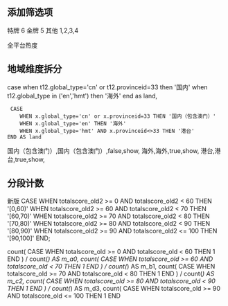 ## 添加筛选项
特牌 6 
金牌 5
其他 1,2,3,4

全平台热度

## 地域维度拆分

 case when t12.global_type='cn' or t12.provinceid=33 then '国内' when t12.global_type in ('en','hmt') then '海外' end as land,

     CASE 
        WHEN x.global_type='cn' or x.provinceid=33 THEN '国内（包含澳门）'
        WHEN x.global_type='en' THEN '海外'
        WHEN x.global_type='hmt' AND x.provinceid<>33 THEN '港台'
    END AS land
 国内（包含澳门）,国内（包含澳门）,false,show,
海外,海外,true,show,
港台,港台,true,show,
## 分段计数
新版 
 CASE
    WHEN totalscore_old2 >= 0
    AND totalscore_old2 < 60 THEN '[0,60)'
    WHEN totalscore_old2 >= 60
    AND totalscore_old2 < 70 THEN '[60,70)'
    WHEN totalscore_old2 >= 70
    AND totalscore_old2 < 80 THEN '[70,80)'
    WHEN totalscore_old2 >= 80
    AND totalscore_old2 < 90 THEN '[80,90)'
    WHEN totalscore_old2 >= 90
    AND totalscore_old2 <= 100 THEN '[90,100]'
  END;

  count(
    CASE
      WHEN totalscore_old >= 0
      AND totalscore_old < 60 THEN 1
    END
  ) / count(*) AS m_a0,
  count(
    CASE
      WHEN totalscore_old >= 60
      AND totalscore_old < 70 THEN 1
    END
  ) / count(*) AS m_b1,
  count(
    CASE
      WHEN totalscore_old >= 70
      AND totalscore_old < 80 THEN 1
    END
  ) / count(*) AS m_c2,
  count(
    CASE
      WHEN totalscore_old >= 80
      AND totalscore_old < 90 THEN 1
    END
  ) / count(*) AS m_d3,
  count(
    CASE
      WHEN totalscore_old >= 90
      AND totalscore_old <= 100 THEN 1
    END